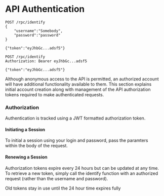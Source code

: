
# API Authentication


```shell
POST /rpc/identify
{
	"username":"Somebody",
	"password":"password"
}
```

```
{"token":"eyJhbGc...adsf5"}
```

```shell
POST /rpc/identify
Authorization: Bearer eyJhbGc...adsf5
```
	

```
{"token":"eyJhbGc...adsf5"}
```


Although anonymous access to the API is permitted, an authorized account will have additional functionality available to them. This section explains initial account creation along with management of the API authorization tokens required to make authenticated requests. 



### Authorization

Authentication is tracked using a JWT formatted authorization token. 

#### Initiating a Session
To initial a session using your login and password, pass the paramters within the body of the request. 




#### Renewing a Session	
Authorization tokens expire every 24 hours but can be updated at any time. To retrieve a new token, simply call the identify function with an authorized request (rather than the username and password). 

<aside class="notice">
Old tokens stay in use until the 24 hour time expires fully
</aside>

